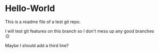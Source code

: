 # Hello-World
This is a readme file of a test git repo.

I will test git features on this branch so I don't mess up any good branches :D

Maybe I should add a third line?
